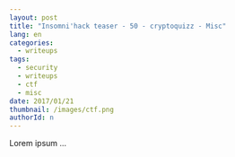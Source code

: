 ```yaml
---
layout: post
title: "Insomni'hack teaser - 50 - cryptoquizz - Misc"
lang: en
categories:
  - writeups
tags:
  - security
  - writeups
  - ctf
  - misc
date: 2017/01/21
thumbnail: /images/ctf.png
authorId: n
---
```

Lorem ipsum ...
